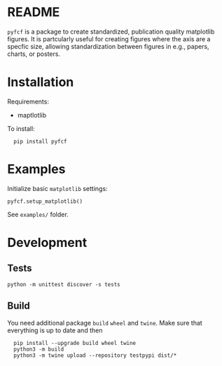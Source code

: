 README
======
`pyfcf` is a package to create standardized, publication quality matplotlib figures. It is partcularly useful for creating figures where the axis are a specfic size, allowing standardization between figures in e.g., papers, charts, or posters.

# Installation

Requirements:

- maptlotlib

To install:

```
  pip install pyfcf
```

# Examples

Initialize basic `matplotlib` settings:

```
pyfcf.setup_matplotlib()
```

See `examples/` folder.

# Development

## Tests

```
python -m unittest discover -s tests
```

## Build

You need additional package `build` `wheel` and `twine`. Make sure that everything is up to date and then

```
  pip install --upgrade build wheel twine
  python3 -m build
  python3 -m twine upload --repository testpypi dist/*
```


